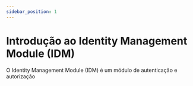 ```yaml
---
sidebar_position: 1
---
```


# Introdução ao Identity Management Module (IDM)

O Identity Management Module (IDM) é um módulo de autenticação e autorização